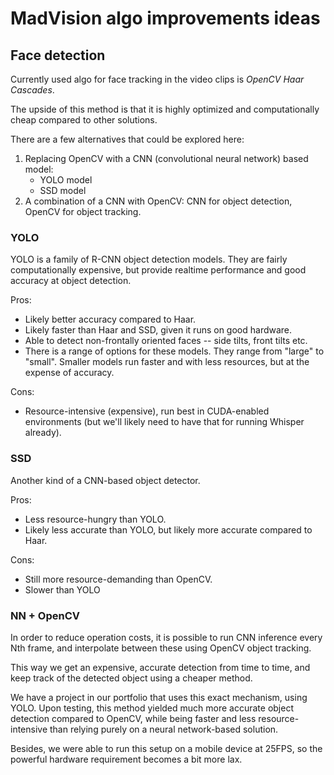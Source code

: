 # MadVision algo improvements ideas

## Face detection

Currently used algo for face tracking in the video clips is _OpenCV Haar Cascades_.

The upside of this method is that it is highly optimized and computationally cheap compared to other solutions.

There are a few alternatives that could be explored here:

1. Replacing OpenCV with a CNN (convolutional neural network) based model:
   - YOLO model
   - SSD model
2. A combination of a CNN with OpenCV: CNN for object detection, OpenCV for object tracking.

### YOLO

YOLO is a family of R-CNN object detection models.
They are fairly computationally expensive, but provide realtime performance and good accuracy at object detection.

Pros:

- Likely better accuracy compared to Haar.
- Likely faster than Haar and SSD, given it runs on good hardware.
- Able to detect non-frontally oriented faces -- side tilts, front tilts etc.
- There is a range of options for these models. They range from "large" to "small".
  Smaller models run faster and with less resources, but at the expense of accuracy.

Cons:

- Resource-intensive (expensive), run best in CUDA-enabled environments (but we'll likely need to have that for running Whisper already).

### SSD

Another kind of a CNN-based object detector.

Pros:

- Less resource-hungry than YOLO.
- Likely less accurate than YOLO, but likely more accurate compared to Haar.

Cons:

- Still more resource-demanding than OpenCV.
- Slower than YOLO

### NN + OpenCV

In order to reduce operation costs, it is possible to run CNN inference every Nth frame,
and interpolate between these using OpenCV object tracking.

This way we get an expensive, accurate detection from time to time,
and keep track of the detected object using a cheaper method.

We have a project in our portfolio that uses this exact mechanism, using YOLO.
Upon testing, this method yielded much more accurate object detection compared to OpenCV,
while being faster and less resource-intensive than relying purely on a neural network-based solution.

Besides, we were able to run this setup on a mobile device at 25FPS,
so the powerful hardware requirement becomes a bit more lax.
